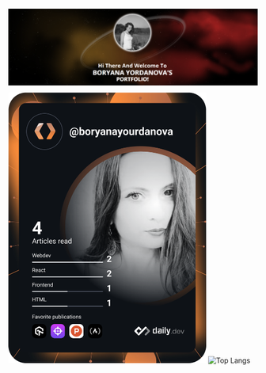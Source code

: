 


<a href="https://boryana-yordanova.com/"><img align="center" src="https://raw.githubusercontent.com/boryanayordanova/boryanayordanova/main/portfolio-boryana-yordanova.png" alt="Boryana Yourdanova (Боряна Йорданова)'s Portfolio"/></a>


<a href="https://app.daily.dev/boryanayourdanova"><img src="https://github.com/boryanayordanova/boryanayordanova/blob/main/devcard.svg" width="400" alt="Boryana Yourdanova (Боряна Йорданова)'s Dev Card"/></a>  ![Top Langs](https://github-readme-stats.vercel.app/api/top-langs/?username=boryanayordanova&langs_count=15&theme=dark&card_width=400&card_height=800)




<!--
**boryanayordanova/boryanayordanova** is a ✨ _special_ ✨ repository because its `README.md` (this file) appears on your GitHub profile.

Here are some ideas to get you started:

- 🔭 I’m currently working on ...
- 🌱 I’m currently learning ...
- 👯 I’m looking to collaborate on ...
- 🤔 I’m looking for help with ...
- 💬 Ask me about ...
- 📫 How to reach me: ...
- 😄 Pronouns: ...
- ⚡ Fun fact: ...
![Top Langs](https://github-readme-stats.vercel.app/api/top-langs/?username=boryanayordanova&layout=compact) 

![portfolio-boryana-yordanova](https://github.com/boryanayordanova/boryanayordanova/blob/main/portfolio-boryana-yordanova.png?raw=true)

-->


